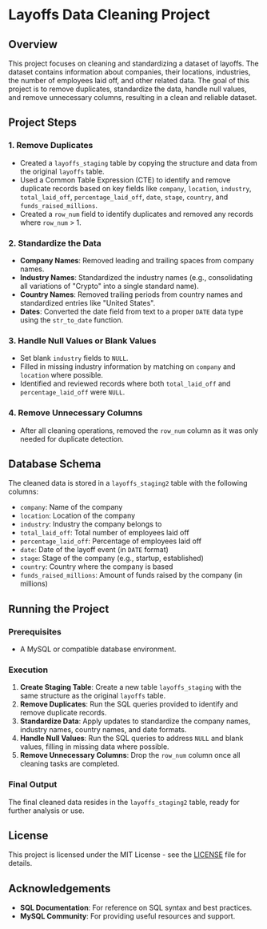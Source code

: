 # Layoffs Data Cleaning Project

## Overview

This project focuses on cleaning and standardizing a dataset of layoffs. The dataset contains information about companies, their locations, industries, the number of employees laid off, and other related data. The goal of this project is to remove duplicates, standardize the data, handle null values, and remove unnecessary columns, resulting in a clean and reliable dataset.

## Project Steps

### 1. **Remove Duplicates**
   - Created a `layoffs_staging` table by copying the structure and data from the original `layoffs` table.
   - Used a Common Table Expression (CTE) to identify and remove duplicate records based on key fields like `company`, `location`, `industry`, `total_laid_off`, `percentage_laid_off`, `date`, `stage`, `country`, and `funds_raised_millions`.
   - Created a `row_num` field to identify duplicates and removed any records where `row_num` > 1.

### 2. **Standardize the Data**
   - **Company Names**: Removed leading and trailing spaces from company names.
   - **Industry Names**: Standardized the industry names (e.g., consolidating all variations of "Crypto" into a single standard name).
   - **Country Names**: Removed trailing periods from country names and standardized entries like "United States".
   - **Dates**: Converted the date field from text to a proper `DATE` data type using the `str_to_date` function.

### 3. **Handle Null Values or Blank Values**
   - Set blank `industry` fields to `NULL`.
   - Filled in missing industry information by matching on `company` and `location` where possible.
   - Identified and reviewed records where both `total_laid_off` and `percentage_laid_off` were `NULL`.

### 4. **Remove Unnecessary Columns**
   - After all cleaning operations, removed the `row_num` column as it was only needed for duplicate detection.

## Database Schema

The cleaned data is stored in a `layoffs_staging2` table with the following columns:

- `company`: Name of the company
- `location`: Location of the company
- `industry`: Industry the company belongs to
- `total_laid_off`: Total number of employees laid off
- `percentage_laid_off`: Percentage of employees laid off
- `date`: Date of the layoff event (in `DATE` format)
- `stage`: Stage of the company (e.g., startup, established)
- `country`: Country where the company is based
- `funds_raised_millions`: Amount of funds raised by the company (in millions)

## Running the Project

### Prerequisites

- A MySQL or compatible database environment.

### Execution

1. **Create Staging Table**: Create a new table `layoffs_staging` with the same structure as the original `layoffs` table.
2. **Remove Duplicates**: Run the SQL queries provided to identify and remove duplicate records.
3. **Standardize Data**: Apply updates to standardize the company names, industry names, country names, and date formats.
4. **Handle Null Values**: Run the SQL queries to address `NULL` and blank values, filling in missing data where possible.
5. **Remove Unnecessary Columns**: Drop the `row_num` column once all cleaning tasks are completed.

### Final Output

The final cleaned data resides in the `layoffs_staging2` table, ready for further analysis or use.

## License

This project is licensed under the MIT License - see the [LICENSE](LICENSE) file for details.

## Acknowledgements

- **SQL Documentation**: For reference on SQL syntax and best practices.
- **MySQL Community**: For providing useful resources and support.


